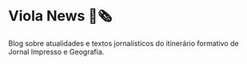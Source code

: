 # Viola News 📰🗞️
Blog sobre atualidades e textos jornalísticos do itinerário formativo de Jornal Impresso e Geografia.
